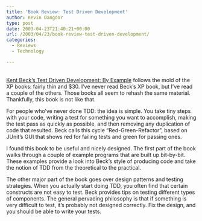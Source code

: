 ```yaml
---
title: 'Book Review: Test Driven Development'
author: Kevin Dangoor
type: post
date: 2003-04-23T21:40:21+00:00
url: /2003/04/23/book-review-test-driven-development/
categories:
  - Reviews
  - Technology

---
```

<a HREF="http://www.amazon.com/exec/obidos/ASIN/0321146530/blueskyonmars-20"><br /> Kent Beck&#8217;s Test Driven Development: By Example</a> follows the mold of the XP books: fairly thin and $30. I&#8217;ve never read Beck&#8217;s XP book, but I&#8217;ve read a couple of the others. Those books all seem to rehash the same material. Thankfully, this book is not like that.
  
<!--more-->


  
For people who&#8217;ve never done TDD: the idea is simple. You take tiny steps with your code, writing a test for something you want to accomplish, making the test pass as quickly as possible, and then removing any duplication of code that resulted. Beck calls this cycle &#8220;Red-Green-Refactor&#8221;, based on JUnit&#8217;s GUI that shows red for failing tests and green for passing ones.

I found this book to be useful and nicely designed. The first part of the book walks through a couple of example programs that are built up bit-by-bit. These examples provide a look into Beck&#8217;s style of producing code and take the notion of TDD from the theoretical to the practical.

The other major part of the book goes over design patterns and testing strategies. When you actually start doing TDD, you often find that certain constructs are not easy to test. Beck provides tips on testing different types of components. The general pervading philosophy is that if something is very difficult to test, it&#8217;s probably not designed correctly. Fix the design, and you should be able to write your tests.